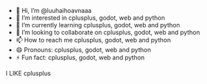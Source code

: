 - 👋 Hi, I’m @luuhaihoavnaaa
- 👀 I’m interested in cplusplus, godot, web and python
- 🌱 I’m currently learning cplusplus, godot, web and python
- 💞️ I’m looking to collaborate on cplusplus, godot, web and python
- 📫 How to reach me cplusplus, godot, web and python
- 😄 Pronouns: cplusplus, godot, web and python
- ⚡ Fun fact: cplusplus, godot, web and python


I LIKE cplusplus

<!---
luuhaihoavnaaa/luuhaihoavnaaa is a ✨ special ✨ repository because its `README.md` (this file) appears on your GitHub profile.
You can click the Preview link to take a look at your changes.
--->
